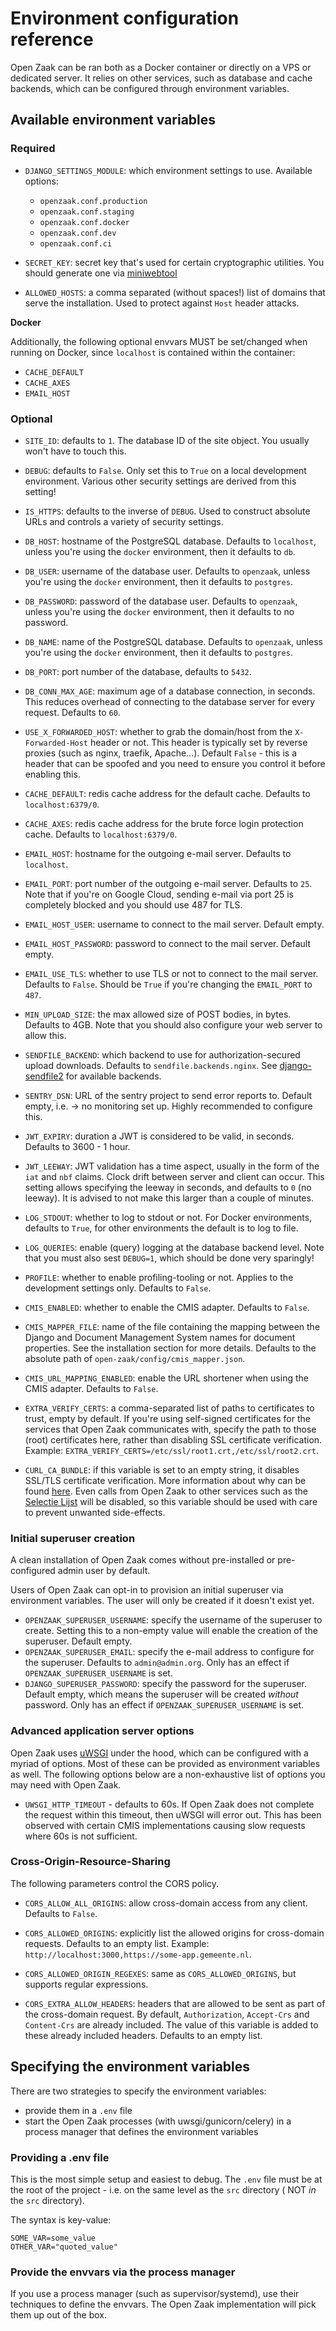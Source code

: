 # Environment configuration reference

Open Zaak can be ran both as a Docker container or directly on a VPS or
dedicated server. It relies on other services, such as database and cache
backends, which can be configured through environment variables.

## Available environment variables

### Required

* `DJANGO_SETTINGS_MODULE`: which environment settings to use. Available options:
  - `openzaak.conf.production`
  - `openzaak.conf.staging`
  - `openzaak.conf.docker`
  - `openzaak.conf.dev`
  - `openzaak.conf.ci`

* `SECRET_KEY`: secret key that's used for certain cryptographic utilities. You
  should generate one via
  [miniwebtool](https://www.miniwebtool.com/django-secret-key-generator/)

* `ALLOWED_HOSTS`: a comma separated (without spaces!) list of domains that
  serve the installation. Used to protect against `Host` header attacks.

**Docker**

Additionally, the following optional envvars MUST be set/changed when running
on Docker, since `localhost` is contained within the container:

* `CACHE_DEFAULT`
* `CACHE_AXES`
* `EMAIL_HOST`

### Optional

* `SITE_ID`: defaults to `1`. The database ID of the site object. You usually
  won't have to touch this.

* `DEBUG`: defaults to `False`. Only set this to `True` on a local development
  environment. Various other security settings are derived from this setting!

* `IS_HTTPS`: defaults to the inverse of `DEBUG`. Used to construct absolute
  URLs and controls a variety of security settings.

* `DB_HOST`: hostname of the PostgreSQL database. Defaults to `localhost`,
  unless you're using the `docker` environment, then it defaults to `db`.

* `DB_USER`: username of the database user. Defaults to `openzaak`,
  unless you're using the `docker` environment, then it defaults to `postgres`.

* `DB_PASSWORD`: password of the database user. Defaults to `openzaak`,
  unless you're using the `docker` environment, then it defaults to no password.

* `DB_NAME`: name of the PostgreSQL database. Defaults to `openzaak`,
  unless you're using the `docker` environment, then it defaults to `postgres`.

* `DB_PORT`: port number of the database, defaults to `5432`.

* `DB_CONN_MAX_AGE`: maximum age of a database connection, in seconds. This reduces
  overhead of connecting to the database server for every request. Defaults to `60`.

* `USE_X_FORWARDED_HOST`: whether to grab the domain/host from the `X-Forwarded-Host`
  header or not. This header is typically set by reverse proxies (such as nginx,
  traefik, Apache...). Default `False` - this is a header that can be spoofed and you
  need to ensure you control it before enabling this.

* `CACHE_DEFAULT`: redis cache address for the default cache. Defaults to
  `localhost:6379/0`.

* `CACHE_AXES`: redis cache address for the brute force login protection cache.
  Defaults to `localhost:6379/0`.

* `EMAIL_HOST`: hostname for the outgoing e-mail server. Defaults to
  `localhost`.

* `EMAIL_PORT`: port number of the outgoing e-mail server. Defaults to `25`.
  Note that if you're on Google Cloud, sending e-mail via port 25 is completely
  blocked and you should use 487 for TLS.

* `EMAIL_HOST_USER`: username to connect to the mail server. Default empty.

* `EMAIL_HOST_PASSWORD`: password to connect to the mail server. Default empty.

* `EMAIL_USE_TLS`: whether to use TLS or not to connect to the mail server.
  Defaults to `False`. Should be `True` if you're changing the `EMAIL_PORT` to
  `487`.

* `MIN_UPLOAD_SIZE`: the max allowed size of POST bodies, in bytes. Defaults to
  4GB. Note that you should also configure your web server to allow this.

* `SENDFILE_BACKEND`: which backend to use for authorization-secured upload
  downloads. Defaults to `sendfile.backends.nginx`. See
  [django-sendfile2](https://pypi.org/project/django-sendfile2/) for available
  backends.

* `SENTRY_DSN`: URL of the sentry project to send error reports to. Default
  empty, i.e. -> no monitoring set up. Highly recommended to configure this.

* `JWT_EXPIRY`: duration a JWT is considered to be valid, in seconds. Defaults to 3600 -
  1 hour.

* `JWT_LEEWAY`: JWT validation has a time aspect, usually in the form of the `iat` and
  `nbf` claims. Clock drift between server and client can occur. This setting allows
  specifying the leeway in seconds, and defaults to `0` (no leeway). It is advised to
  not make this larger than a couple of minutes.

* `LOG_STDOUT`: whether to log to stdout or not. For Docker environments, defaults to
  `True`, for other environments the default is to log to file.

* `LOG_QUERIES`: enable (query) logging at the database backend level. Note that you
  must also sest `DEBUG=1`, which should be done very sparingly!

* `PROFILE`: whether to enable profiling-tooling or not. Applies to the development
  settings only. Defaults to `False`.

* `CMIS_ENABLED`: whether to enable the CMIS adapter. Defaults to `False`.

* `CMIS_MAPPER_FILE`: name of the file containing the mapping between the Django and Document Management System names
    for document properties. See the installation section for more details.
    Defaults to the absolute path of `open-zaak/config/cmis_mapper.json`.

* `CMIS_URL_MAPPING_ENABLED`: enable the URL shortener when using the CMIS adapter.
  Defaults to `False`.

* `EXTRA_VERIFY_CERTS`: a comma-separated list of paths to certificates to trust, empty
  by default. If you're using self-signed certificates for the services that Open Zaak
  communicates with, specify the path to those (root) certificates here, rather than
  disabling SSL certificate verification. Example:
  `EXTRA_VERIFY_CERTS=/etc/ssl/root1.crt,/etc/ssl/root2.crt`.

* `CURL_CA_BUNDLE`: if this variable is set to an empty string, it disables SSL/TLS certificate verification.
    More information about why can be found [here](https://stackoverflow.com/a/48391751/7146757). Even calls from Open
    Zaak to other services such as the [Selectie Lijst](https://selectielijst.openzaak.nl/) will be disabled, so this
    variable should be used with care to prevent unwanted side-effects.

### Initial superuser creation

A clean installation of Open Zaak comes without pre-installed or pre-configured admin
user by default.

Users of Open Zaak can opt-in to provision an initial superuser via environment
variables. The user will only be created if it doesn't exist yet.

* `OPENZAAK_SUPERUSER_USERNAME`: specify the username of the superuser to create. Setting
  this to a non-empty value will enable the creation of the superuser. Default empty.
* `OPENZAAK_SUPERUSER_EMAIL`: specify the e-mail address to configure for the superuser.
  Defaults to `admin@admin.org`. Only has an effect if `OPENZAAK_SUPERUSER_USERNAME` is set.
* `DJANGO_SUPERUSER_PASSWORD`: specify the password for the superuser. Default empty,
  which means the superuser will be created _without_ password. Only has an effect
  if `OPENZAAK_SUPERUSER_USERNAME` is set.


### Advanced application server options

Open Zaak uses [uWSGI](https://uwsgi-docs.readthedocs.io/en/latest/Options.html) under
the hood, which can be configured with a myriad of options. Most of these can be
provided as environment variables as well. The following options below are a
non-exhaustive list of options you may need with Open Zaak.

* `UWSGI_HTTP_TIMEOUT` - defaults to 60s. If Open Zaak does not complete the request
  within this timeout, then uWSGI will error out. This has been observed with certain
  CMIS implementations causing slow requests where 60s is not sufficient.

### Cross-Origin-Resource-Sharing

The following parameters control the CORS policy.

* `CORS_ALLOW_ALL_ORIGINS`: allow cross-domain access from any client. Defaults to `False`.

* `CORS_ALLOWED_ORIGINS`: explicitly list the allowed origins for cross-domain requests.
  Defaults to an empty list. Example: `http://localhost:3000,https://some-app.gemeente.nl`.

* `CORS_ALLOWED_ORIGIN_REGEXES`: same as `CORS_ALLOWED_ORIGINS`, but supports regular
  expressions.

* `CORS_EXTRA_ALLOW_HEADERS`: headers that are allowed to be sent as part of the cross-domain
  request. By default, `Authorization`, `Accept-Crs` and `Content-Crs` are already
  included. The value of this variable is added to these already included headers.
  Defaults to an empty list.

## Specifying the environment variables

There are two strategies to specify the environment variables:

* provide them in a `.env` file
* start the Open Zaak processes (with uwsgi/gunicorn/celery) in a process
  manager that defines the environment variables

### Providing a .env file

This is the most simple setup and easiest to debug. The `.env` file must be
at the root of the project - i.e. on the same level as the `src` directory (
NOT _in_ the `src` directory).

The syntax is key-value:

```
SOME_VAR=some_value
OTHER_VAR="quoted_value"
```

### Provide the envvars via the process manager

If you use a process manager (such as supervisor/systemd), use their techniques
to define the envvars. The Open Zaak implementation will pick them up out of
the box.
